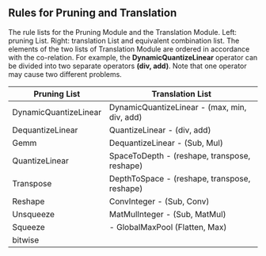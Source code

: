 ## Rules for Pruning and Translation

The rule lists for the Pruning Module and the Translation Module. 
Left: pruning List. Right: translation List and equivalent combination list. 
The elements of the two lists of Translation Module are ordered in accordance with the co-relation. 
For example, the **DynamicQuantizeLinear** operator can be divided into two separate operators **(div, add)**. 
Note that one operator may cause two different problems.

| Pruning List | Translation List |
| -------- | ------- |
| DynamicQuantizeLinear | DynamicQuantizeLinear - (max, min, div, add) |
| DequantizeLinear | QuantizeLinear - (div, add) |
| Gemm | DequantizeLinear - (Sub, Mul) |
| QuantizeLinear | SpaceToDepth - (reshape, transpose, reshape) |
| Transpose | DepthToSpace - (reshape, transpose, reshape) |
| Reshape | ConvInteger - (Sub, Conv) |
| Unsqueeze | MatMulInteger - (Sub, MatMul) |
| Squeeze | - GlobalMaxPool (Flatten, Max) |
| bitwise |  |

